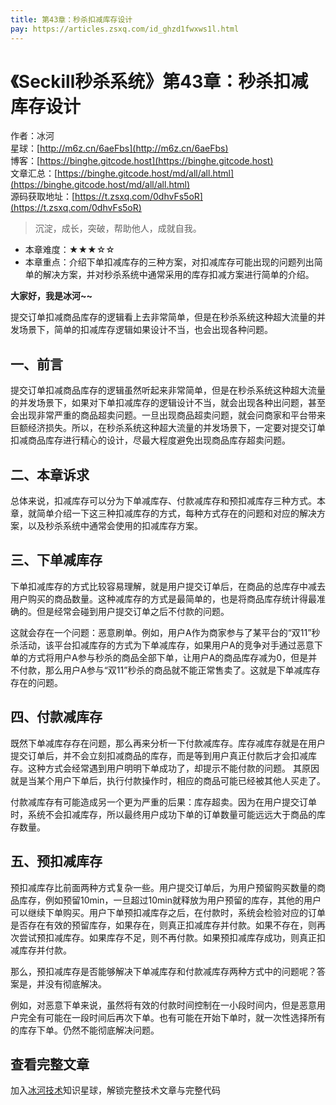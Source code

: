 ```yaml
---
title: 第43章：秒杀扣减库存设计
pay: https://articles.zsxq.com/id_ghzd1fwxws1l.html
---
```


# 《Seckill秒杀系统》第43章：秒杀扣减库存设计

作者：冰河
<br/>星球：[http://m6z.cn/6aeFbs](http://m6z.cn/6aeFbs)
<br/>博客：[https://binghe.gitcode.host](https://binghe.gitcode.host)
<br/>文章汇总：[https://binghe.gitcode.host/md/all/all.html](https://binghe.gitcode.host/md/all/all.html)
<br/>源码获取地址：[https://t.zsxq.com/0dhvFs5oR](https://t.zsxq.com/0dhvFs5oR)

> 沉淀，成长，突破，帮助他人，成就自我。

* 本章难度：★★★☆☆
* 本章重点：介绍下单扣减库存的三种方案，对扣减库存可能出现的问题列出简单的解决方案，并对秒杀系统中通常采用的库存扣减方案进行简单的介绍。

**大家好，我是冰河~~**

提交订单扣减商品库存的逻辑看上去非常简单，但是在秒杀系统这种超大流量的并发场景下，简单的扣减库存逻辑如果设计不当，也会出现各种问题。

## 一、前言

提交订单扣减商品库存的逻辑虽然听起来非常简单，但是在秒杀系统这种超大流量的并发场景下，如果对下单扣减库存的逻辑设计不当，就会出现各种出问题，甚至会出现非常严重的商品超卖问题。一旦出现商品超卖问题，就会问商家和平台带来巨额经济损失。所以，在秒杀系统这种超大流量的并发场景下，一定要对提交订单扣减商品库存进行精心的设计，尽最大程度避免出现商品库存超卖问题。

## 二、本章诉求

总体来说，扣减库存可以分为下单减库存、付款减库存和预扣减库存三种方式。本章，就简单介绍一下这三种扣减库存的方式，每种方式存在的问题和对应的解决方案，以及秒杀系统中通常会使用的扣减库存方案。

## 三、下单减库存

下单扣减库存的方式比较容易理解，就是用户提交订单后，在商品的总库存中减去用户购买的商品数量。这种减库存的方式是最简单的，也是将商品库存统计得最准确的。但是经常会碰到用户提交订单之后不付款的问题。

这就会存在一个问题：恶意刷单。例如，用户A作为商家参与了某平台的“双11”秒杀活动，该平台扣减库存的方式为下单减库存，如果用户A的竞争对手通过恶意下单的方式将用户A参与秒杀的商品全部下单，让用户A的商品库存减为0，但是并不付款，那么用户A参与“双11”秒杀的商品就不能正常售卖了。这就是下单减库存存在的问题。

## 四、付款减库存

既然下单减库存存在问题，那么再来分析一下付款减库存。库存减库存就是在用户提交订单后，并不会立刻扣减商品的库存，而是等到用户真正付款后才会扣减库存。这种方式会经常遇到用户明明下单成功了，却提示不能付款的问题。 其原因就是当某个用户下单后，执行付款操作时，相应的商品可能已经被其他人买走了。

付款减库存有可能造成另一个更为严重的后果：库存超卖。因为在用户提交订单时，系统不会扣减库存，所以最终用户成功下单的订单数量可能远远大于商品的库存数量。

## 五、预扣减库存

预扣减库存比前面两种方式复杂一些。用户提交订单后，为用户预留购买数量的商品库存，例如预留10min，一旦超过10min就释放为用户预留的库存，其他的用户可以继续下单购买。用户下单预扣减库存之后，在付款时，系统会检验对应的订单是否存在有效的预留库存，如果存在，则真正扣减库存并付款。如果不存在，则再次尝试预扣减库存。如果库存不足，则不再付款。如果预扣减库存成功，则真正扣减库存并付款。

那么，预扣减库存是否能够解决下单减库存和付款减库存两种方式中的问题呢？答案是，并没有彻底解决。

例如，对恶意下单来说，虽然将有效的付款时间控制在一小段时间内，但是恶意用户完全有可能在一段时间后再次下单。也有可能在开始下单时，就一次性选择所有的库存下单。仍然不能彻底解决问题。

## 查看完整文章

加入[冰河技术](http://m6z.cn/6aeFbs)知识星球，解锁完整技术文章与完整代码